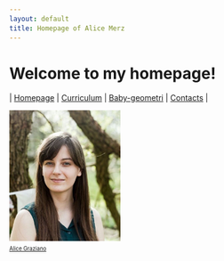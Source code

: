 ```yaml
---
layout: default
title: Homepage of Alice Merz
---
```

# Welcome to my homepage!
| [Homepage](./index.html) | [Curriculum](./curriculum.html)    | [Baby-geometri](./babygeometri.html) | [Contacts](./contacts.html) |

<img src="fotocv.jpeg" alt="me" width="200"/> <br>
<i class="icon-camera"></i> <small> <a href="http://alice-graziano.com" target="_blank">  <small>Alice Graziano </small></a> 






